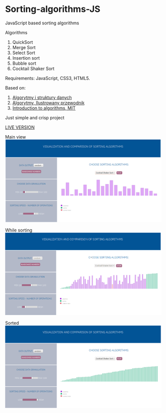 # Sorting-algorithms-JS
JavaScript based sorting algorithms

Algorithms
1. QuickSort
2. Merge Sort
3. Select Sort
4. Insertion sort
4. Bubble sort 
5. Cocktail Shaker Sort

Requirements: JavaScript, CSS3, HTML5.

Based on:
1. [Algorytmy i struktury danych](http://www.algorytm.org/) 
2. [Algorytmy, Ilustrowany przewodnik](https://helion.pl/ksiazki/algorytmy-ilustrowany-przewodnik-aditya-bhargava,algoip.htm#format/d)
3. [Introduction to algorithms, MIT](https://www.youtube.com/watch?v=HtSuA80QTyo&list=PLUl4u3cNGP61Oq3tWYp6V_F-5jb5L2iHb)

Just simple and crisp project

[LIVE VERSION](http://monikatrawinska.eu.pythonanywhere.com/) 

Main view
![init point](https://github.com/MTrawinska/Sorting-algorithm/blob/master/start.png)

While sorting 
![work in progress](https://github.com/MTrawinska/Sorting-algorithm/blob/master/while.png)

Sorted
![done](https://github.com/MTrawinska/Sorting-algorithm/blob/master/finish.png)
